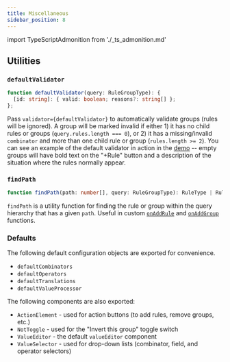 ```yaml
---
title: Miscellaneous
sidebar_position: 8
---
```


import TypeScriptAdmonition from './_ts_admonition.md'

<TypeScriptAdmonition />

## Utilities

### `defaultValidator`

```ts
function defaultValidator(query: RuleGroupType): {
  [id: string]: { valid: boolean; reasons?: string[] };
};
```

Pass `validator={defaultValidator}` to automatically validate groups (rules will be ignored). A group will be marked invalid if either 1) it has no child rules or groups (`query.rules.length === 0`), or 2) it has a missing/invalid `combinator` and more than one child rule or group (`rules.length >= 2`). You can see an example of the default validator in action in the [demo](https://react-querybuilder.github.io/react-querybuilder/) -- empty groups will have bold text on the "+Rule" button and a description of the situation where the rules normally appear.

### `findPath`

```ts
function findPath(path: number[], query: RuleGroupType): RuleType | RuleGroupType;
```

`findPath` is a utility function for finding the rule or group within the query hierarchy that has a given `path`. Useful in custom [`onAddRule`](./api#onAddRule) and [`onAddGroup`](./api#onAddGroup) functions.

### Defaults

The following default configuration objects are exported for convenience.

- `defaultCombinators`
- `defaultOperators`
- `defaultTranslations`
- `defaultValueProcessor`

The following components are also exported:

- `ActionElement` - used for action buttons (to add rules, remove groups, etc.)
- `NotToggle` - used for the "Invert this group" toggle switch
- `ValueEditor` - the default `valueEditor` component
- `ValueSelector` - used for drop-down lists (combinator, field, and operator selectors)
